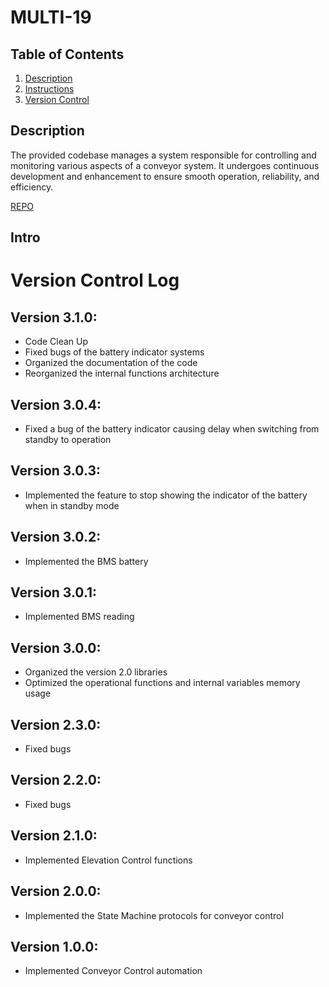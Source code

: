 # MULTI-19

## Table of Contents
1. [Description](#description)
2. [Instructions](#instructions)
3. [Version Control](#version-control)

## Description <a name="description"></a>

The provided codebase manages a system responsible for controlling and monitoring various aspects of a conveyor system. It undergoes continuous development and enhancement to ensure smooth operation, reliability, and efficiency.

[REPO](https://github.com/CharlieProjects/MULTI-19)

## Intro <a name="intro"></a>


# Version Control Log

## Version 3.1.0:
- Code Clean Up
- Fixed bugs of the battery indicator systems
- Organized the documentation of the code
- Reorganized the internal functions architecture

## Version 3.0.4:
- Fixed a bug of the battery indicator causing delay when switching from standby to operation

## Version 3.0.3:
- Implemented the feature to stop showing the indicator of the battery when in standby mode

## Version 3.0.2:
- Implemented the BMS battery

## Version 3.0.1:
- Implemented BMS reading

## Version 3.0.0:
- Organized the version 2.0 libraries
- Optimized the operational functions and internal variables memory usage

## Version 2.3.0:
- Fixed bugs

## Version 2.2.0:
- Fixed bugs

## Version 2.1.0:
- Implemented Elevation Control functions

## Version 2.0.0:
- Implemented the State Machine protocols for conveyor control

## Version 1.0.0:
- Implemented Conveyor Control automation